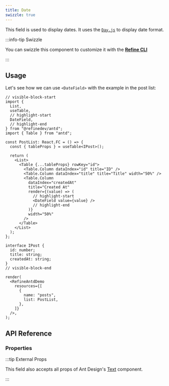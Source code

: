 ```yaml
---
title: Date
swizzle: true
---
```


This field is used to display dates. It uses the [`Day.js`](https://day.js.org/docs/en/display/format) to display date format.

:::info-tip Swizzle

You can swizzle this component to customize it with the [**Refine CLI**](/docs/packages/list-of-packages)

:::

## Usage

Let's see how we can use `<DateField>` with the example in the post list:

```tsx live url=http://localhost:3000/posts previewHeight=340px
// visible-block-start
import {
  List,
  useTable,
  // highlight-start
  DateField,
  // highlight-end
} from "@refinedev/antd";
import { Table } from "antd";

const PostList: React.FC = () => {
  const { tableProps } = useTable<IPost>();

  return (
    <List>
      <Table {...tableProps} rowKey="id">
        <Table.Column dataIndex="id" title="ID" />
        <Table.Column dataIndex="title" title="Title" width="50%" />
        <Table.Column
          dataIndex="createdAt"
          title="Created At"
          render={(value) => (
            // highlight-start
            <DateField value={value} />
            // highlight-end
          )}
          width="50%"
        />
      </Table>
    </List>
  );
};

interface IPost {
  id: number;
  title: string;
  createdAt: string;
}
// visible-block-end

render(
  <RefineAntdDemo
    resources={[
      {
        name: "posts",
        list: PostList,
      },
    ]}
  />,
);
```

## API Reference

### Properties

<PropsTable module="@refinedev/antd/DateField" format-default="`L`"/>

:::tip External Props

This field also accepts all props of Ant Design's [Text](https://ant.design/components/typography/#Typography.Text) component.

:::
